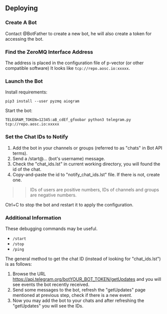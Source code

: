 Deploying
---------

### Create A Bot
Contact @BotFather to create a new bot, he will also create a token for accessing the bot.

### Find the ZeroMQ Interface Address
The address is placed in the configuration file of p-vector (or other compatible software)
It looks like `tcp://repo.aosc.io:xxxxx`.

### Launch the Bot
Install requirements:
```
pip3 install --user pyzmq aiogram
```

Start the bot:
```
TELEGRAM_TOKEN=12345:aB_cdEf_gfoobar python3 telegram.py tcp://repo.aosc.io:xxxxx
```

### Set the Chat IDs to Notify
1. Add the bot in your channels or groups (referred to as "chats" in Bot API terms).
2. Send a /start@... (bot's username) message.
3. Check the "chat_ids.lst" in current working directory, you will found the id of the chat.
4. Copy-and-paste the id to "notify_chat_ids.lst" file. If there is not, create one.

>> IDs of users are positive numbers, IDs of channels and groups are negative numbers.

Ctrl+C to stop the bot and restart it to apply the configuration.

### Additional Information

These debugging commands may be useful.

- `/start`
- `/stop`
- `/ping`

The general method to get the chat ID (instead of looking for "chat_ids.lst") is as follows:

1. Browse the URL https://api.telegram.org/botYOUR_BOT_TOKEN/getUpdates
   and you will see events the bot recently received.
2. Send some messages to the bot, refresh the "getUpdates" page mentioned
   at previous step, check if there is a new event.
3. Now you may add the bot to your chats and after refreshing the "getUpdates"
   you will see the IDs.

